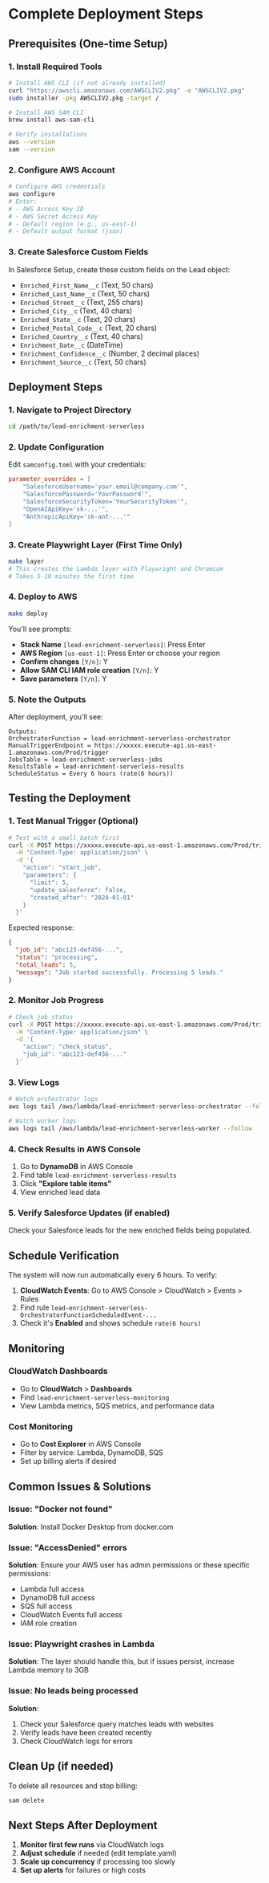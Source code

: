 # Complete Deployment Steps

## Prerequisites (One-time Setup)

### 1. Install Required Tools
```bash
# Install AWS CLI (if not already installed)
curl "https://awscli.amazonaws.com/AWSCLIV2.pkg" -o "AWSCLIV2.pkg"
sudo installer -pkg AWSCLIV2.pkg -target /

# Install AWS SAM CLI
brew install aws-sam-cli

# Verify installations
aws --version
sam --version
```

### 2. Configure AWS Account
```bash
# Configure AWS credentials
aws configure
# Enter:
# - AWS Access Key ID
# - AWS Secret Access Key  
# - Default region (e.g., us-east-1)
# - Default output format (json)
```

### 3. Create Salesforce Custom Fields
In Salesforce Setup, create these custom fields on the Lead object:
- `Enriched_First_Name__c` (Text, 50 chars)
- `Enriched_Last_Name__c` (Text, 50 chars)
- `Enriched_Street__c` (Text, 255 chars)
- `Enriched_City__c` (Text, 40 chars)
- `Enriched_State__c` (Text, 20 chars)
- `Enriched_Postal_Code__c` (Text, 20 chars)
- `Enriched_Country__c` (Text, 40 chars)
- `Enrichment_Date__c` (DateTime)
- `Enrichment_Confidence__c` (Number, 2 decimal places)
- `Enrichment_Source__c` (Text, 50 chars)

## Deployment Steps

### 1. Navigate to Project Directory
```bash
cd /path/to/lead-enrichment-serverless
```

### 2. Update Configuration
Edit `samconfig.toml` with your credentials:
```toml
parameter_overrides = [
    "SalesforceUsername='your.email@company.com'",
    "SalesforcePassword='YourPassword'", 
    "SalesforceSecurityToken='YourSecurityToken'",
    "OpenAIApiKey='sk-...'",
    "AnthropicApiKey='sk-ant-...'"
]
```

### 3. Create Playwright Layer (First Time Only)
```bash
make layer
# This creates the Lambda layer with Playwright and Chromium
# Takes 5-10 minutes the first time
```

### 4. Deploy to AWS
```bash
make deploy
```

You'll see prompts:
- **Stack Name** `[lead-enrichment-serverless]`: Press Enter
- **AWS Region** `[us-east-1]`: Press Enter or choose your region
- **Confirm changes** `[Y/n]`: Y
- **Allow SAM CLI IAM role creation** `[Y/n]`: Y
- **Save parameters** `[Y/n]`: Y

### 5. Note the Outputs
After deployment, you'll see:
```
Outputs:
OrchestratorFunction = lead-enrichment-serverless-orchestrator
ManualTriggerEndpoint = https://xxxxx.execute-api.us-east-1.amazonaws.com/Prod/trigger
JobsTable = lead-enrichment-serverless-jobs
ResultsTable = lead-enrichment-serverless-results
ScheduleStatus = Every 6 hours (rate(6 hours))
```

## Testing the Deployment

### 1. Test Manual Trigger (Optional)
```bash
# Test with a small batch first
curl -X POST https://xxxxx.execute-api.us-east-1.amazonaws.com/Prod/trigger \
  -H "Content-Type: application/json" \
  -d '{
    "action": "start_job",
    "parameters": {
      "limit": 5,
      "update_salesforce": false,
      "created_after": "2024-01-01"
    }
  }'
```

Expected response:
```json
{
  "job_id": "abc123-def456-...",
  "status": "processing", 
  "total_leads": 5,
  "message": "Job started successfully. Processing 5 leads."
}
```

### 2. Monitor Job Progress
```bash
# Check job status
curl -X POST https://xxxxx.execute-api.us-east-1.amazonaws.com/Prod/trigger \
  -H "Content-Type: application/json" \
  -d '{
    "action": "check_status",
    "job_id": "abc123-def456-..."
  }'
```

### 3. View Logs
```bash
# Watch orchestrator logs
aws logs tail /aws/lambda/lead-enrichment-serverless-orchestrator --follow

# Watch worker logs  
aws logs tail /aws/lambda/lead-enrichment-serverless-worker --follow
```

### 4. Check Results in AWS Console
1. Go to **DynamoDB** in AWS Console
2. Find table `lead-enrichment-serverless-results`
3. Click **"Explore table items"**
4. View enriched lead data

### 5. Verify Salesforce Updates (if enabled)
Check your Salesforce leads for the new enriched fields being populated.

## Schedule Verification

The system will now run automatically every 6 hours. To verify:

1. **CloudWatch Events**: Go to AWS Console > CloudWatch > Events > Rules
2. Find rule `lead-enrichment-serverless-OrchestratorFunctionScheduledEvent-...`
3. Check it's **Enabled** and shows schedule `rate(6 hours)`

## Monitoring

### CloudWatch Dashboards
- Go to **CloudWatch** > **Dashboards**
- Find `lead-enrichment-serverless-monitoring`
- View Lambda metrics, SQS metrics, and performance data

### Cost Monitoring  
- Go to **Cost Explorer** in AWS Console
- Filter by service: Lambda, DynamoDB, SQS
- Set up billing alerts if desired

## Common Issues & Solutions

### Issue: "Docker not found"
**Solution**: Install Docker Desktop from docker.com

### Issue: "AccessDenied" errors
**Solution**: Ensure your AWS user has admin permissions or these specific permissions:
- Lambda full access
- DynamoDB full access  
- SQS full access
- CloudWatch Events full access
- IAM role creation

### Issue: Playwright crashes in Lambda
**Solution**: The layer should handle this, but if issues persist, increase Lambda memory to 3GB

### Issue: No leads being processed
**Solution**: 
1. Check your Salesforce query matches leads with websites
2. Verify leads have been created recently
3. Check CloudWatch logs for errors

## Clean Up (if needed)
To delete all resources and stop billing:
```bash
sam delete
```

## Next Steps After Deployment

1. **Monitor first few runs** via CloudWatch logs
2. **Adjust schedule** if needed (edit template.yaml)
3. **Scale up concurrency** if processing too slowly
4. **Set up alerts** for failures or high costs